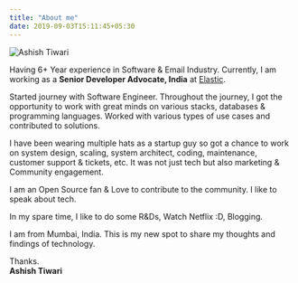 ```yaml
---
title: "About me"
date: 2019-09-03T15:11:45+05:30
---
```


![Ashish Tiwari](https://www.gravatar.com/avatar/dcb52889deff3e5017a18de40c57add8?s=450)

Having 6+ Year experience in Software & Email Industry. Currently, I am working as a **Senior Developer Advocate, India** at [Elastic](https://www.elastic.co/). 

Started journey with Software Engineer. Throughout the journey, I got the opportunity to work with great minds on various stacks, databases & programming languages. Worked with various types of use cases and contributed to solutions. 

I have been wearing multiple hats as a startup guy so got a chance to work on system design, scaling, system architect, coding, maintenance, customer support & tickets, etc. It was not just tech but also marketing & Community engagement.

I am an Open Source fan & Love to contribute to the community. I like to speak about tech. 

In my spare time, I like to do some R&Ds, Watch Netflix :D, Blogging.

I am from Mumbai, India. This is my new spot to share my thoughts and findings of technology.

Thanks.  
**Ashish Tiwari** 
